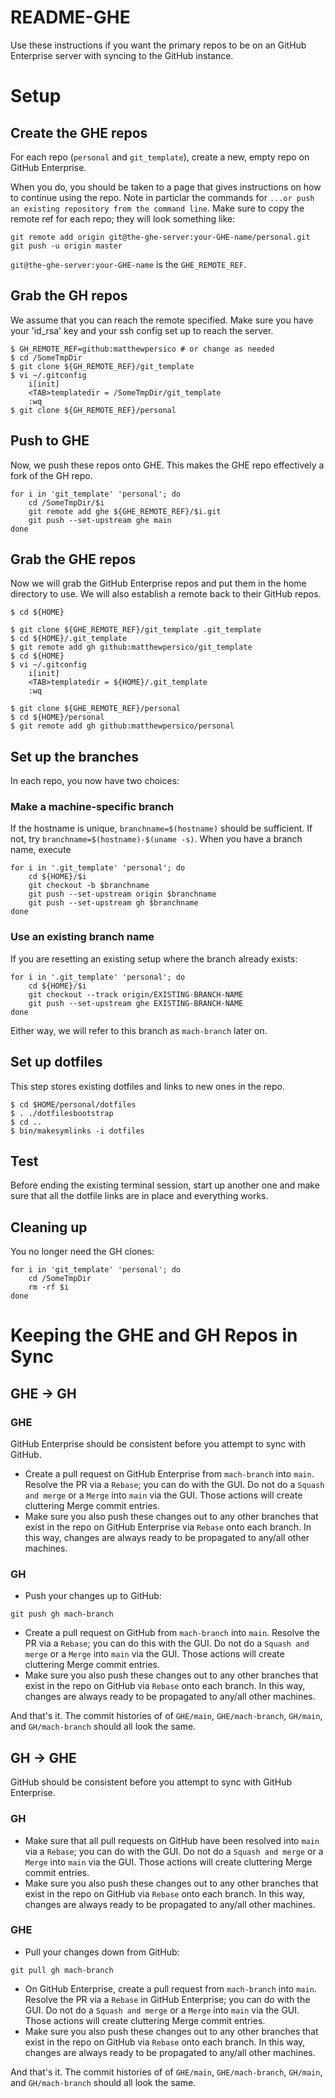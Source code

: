 # README-GHE
Use these instructions if you want the primary repos to be on an GitHub
Enterprise server with syncing to the GitHub instance.

# Setup

## Create the GHE repos
For each repo (`personal` and `git_template`), create a new, empty repo on
GitHub Enterprise.

When you do, you should be taken to a page that gives instructions on how to
continue using the repo. Note in particlar the commands for `...or push an
existing repository from the command line`. Make sure to copy the remote ref
for each repo; they will look something like:

```
git remote add origin git@the-ghe-server:your-GHE-name/personal.git
git push -u origin master
```

`git@the-ghe-server:your-GHE-name` is the `GHE_REMOTE_REF`.

## Grab the GH repos
We assume that you can reach the remote specified. Make sure you have your
'id_rsa' key and your ssh config set up to reach the server.

```
$ GH_REMOTE_REF=github:matthewpersico # or change as needed
$ cd /SomeTmpDir
$ git clone ${GH_REMOTE_REF}/git_template
$ vi ~/.gitconfig
    i[init]
    <TAB>templatedir = /SomeTmpDir/git_template
    :wq
$ git clone ${GH_REMOTE_REF}/personal
```

## Push to GHE
Now, we push these repos onto GHE. This makes the GHE repo effectively a fork
of the GH repo.

```
for i in 'git_template' 'personal'; do
    cd /SomeTmpDir/$i
    git remote add ghe ${GHE_REMOTE_REF}/$i.git
    git push --set-upstream ghe main
done
```

## Grab the GHE repos
Now we will grab the GitHub Enterprise repos and put them in the home
directory to use. We will also establish a remote back to their GitHub repos.

```
$ cd ${HOME}

$ git clone ${GHE_REMOTE_REF}/git_template .git_template
$ cd ${HOME}/.git_template
$ git remote add gh github:matthewpersico/git_template
$ cd ${HOME}
$ vi ~/.gitconfig
    i[init]
    <TAB>templatedir = ${HOME}/.git_template
    :wq

$ git clone ${GHE_REMOTE_REF}/personal
$ cd ${HOME}/personal
$ git remote add gh github:matthewpersico/personal
```

## Set up the branches
In each repo, you now have two choices:

### Make a machine-specific branch
If the hostname is unique, `branchname=$(hostname)` should be sufficient. If
not, try `branchname=$(hostname)-$(uname -s)`. When you have a branch name,
execute

```
for i in '.git_template' 'personal'; do
    cd ${HOME}/$i
    git checkout -b $branchname
    git push --set-upstream origin $branchname
    git push --set-upstream gh $branchname
done
```

### Use an existing branch name
If you are resetting an existing setup where the branch already exists:
```
for i in '.git_template' 'personal'; do
    cd ${HOME}/$i
    git checkout --track origin/EXISTING-BRANCH-NAME
    git push --set-upstream ghe EXISTING-BRANCH-NAME
done
```

Either way, we will refer to this branch as `mach-branch` later on.

## Set up dotfiles
This step stores existing dotfiles and links to new ones in the repo.

```
$ cd $HOME/personal/dotfiles
$ . ./dotfilesbootstrap
$ cd ..
$ bin/makesymlinks -i dotfiles
```
## Test
Before ending the existing terminal session, start up another one and make sure
that all the dotfile links are in place and everything works.

## Cleaning up
You no longer need the GH clones:
```
for i in 'git_template' 'personal'; do
    cd /SomeTmpDir
    rm -rf $i
done
```

# Keeping the GHE and GH Repos in Sync

## GHE -> GH

### GHE
GitHub Enterprise should be consistent before you attempt to sync with GitHub.

* Create a pull request on GitHub Enterprise from `mach-branch` into `main`.
  Resolve the PR via a `Rebase`; you can do with the GUI. Do not do a `Squash
  and merge` or a `Merge` into `main` via the GUI. Those actions will create
  cluttering Merge commit entries.
* Make sure you also push these changes out to any other branches that exist in
  the repo on GitHub Enterprise via `Rebase` onto each branch. In this way,
  changes are always ready to be propagated to any/all other machines.

### GH
* Push your changes up to GitHub:
```
git push gh mach-branch
```
* Create a pull request on GitHub from `mach-branch` into `main`. Resolve the
  PR via a `Rebase`; you can do this with the GUI. Do not do a `Squash and
  merge` or a `Merge` into `main` via the GUI. Those actions will create
  cluttering Merge commit entries.
* Make sure you also push these changes out to any other branches that exist in
  the repo on GitHub via `Rebase` onto each branch. In this way, changes are
  always ready to be propagated to any/all other machines.

And that's it. The commit histories of of `GHE/main`, `GHE/mach-branch`,
`GH/main`, and `GH/mach-branch` should all look the same.

## GH -> GHE
GitHub should be consistent before you attempt to sync with GitHub Enterprise.

### GH
* Make sure that all pull requests on GitHub have been resolved into `main` via
  a `Rebase`; you can do with the GUI. Do not do a `Squash and merge` or a
  `Merge` into `main` via the GUI. Those actions will create cluttering Merge
  commit entries.
* Make sure you also push these changes out to any other branches that exist in
  the repo on GitHub via `Rebase` onto each branch. In this way, changes are
  always ready to be propagated to any/all other machines.

### GHE
* Pull your changes down from GitHub:
```
git pull gh mach-branch
```
* On GitHub Enterprise, create a pull request from `mach-branch` into
  `main`. Resolve the PR via a `Rebase` in GitHub Enterprise; you can do with
  the GUI. Do not do a `Squash and merge` or a `Merge` into `main` via the
  GUI. Those actions will create cluttering Merge commit entries.
* Make sure you also push these changes out to any other branches that exist in
  the repo on GitHub via `Rebase` onto each branch. In this way, changes are
  always ready to be propagated to any/all other machines.

And that's it. The commit histories of of `GHE/main`, `GHE/mach-branch`,
`GH/main`, and `GH/mach-branch` should all look the same.

